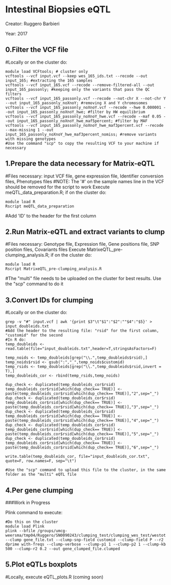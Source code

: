 Intestinal Biopsies eQTL
=========================

Creator: Ruggero Barbieri

Year: 2017

0.Filter the VCF file
--------------------------------------------
#Locally or on the cluster do:
```
module load VCFtools; # cluster only
vcftools --vcf input.vcf --keep wes_165_ids.txt --recode --out input_165; #extracting the 165 samples
vcftools --vcf input_165.vcf --recode --remove-filtered-all --out input_165_passonly; #keeping only the variants that pass the QC filters
vcftools --vcf input_165_passonly.vcf --recode --not-chr X --not-chr Y --out input_165_passonly_noXnoY; #removing X and Y chromosomes
vcftools --vcf input_165_passonly_noXnoY.vcf --recode --hwe 0.000001 --out input_165_passonly_noXnoY_hwe; #filter by HW equilibrium
vcftools --vcf input_165_passonly_noXnoY_hwe.vcf --recode --maf 0.05 --out input_165_passonly_noXnoY_hwe_maf5percent; #filter by MAF
vcftools --vcf input_165_passonly_noXnoY_hwe_maf3percent.vcf --recode --max-missing 1 --out input_165_passonly_noXnoY_hwe_maf3percent_nomiss; #remove variants with missing genotypes
#Use the command "scp" to copy the resulting VCF to your machine if necessary
```

1.Prepare the data necessary for Matrix-eQTL
--------------------------------------------

#Files necessary: input VCF file, gene expression file, Identifier conversion files, Phenotypes files
#NOTE: The '#' on the sample names line in the VCF should be removed for the script to work
Execute meQTL_data_preparation.R; if on the cluster do:
```
module load R
Rscript meQTL_data_preparation

```
#Add 'ID' to the header for the first column

2.Run Matrix-eQTL and extract variants to clump
-----------------------------------------------

#Files necessary: Genotype file, Expression file, Gene positions file, SNP position files, Covariants files
Execute MatrixeQTL_pre-clumping_analysis.R; if on the cluster do:
```
module load R
Rscript MatrixeQTL_pre-clumping_analysis.R

```
#The "multi" file needs to be uploaded on the cluster for best results. Use the "scp" command to do it

3.Convert IDs for clumping
--------------------------
#Locally or on the cluster do:
```
grep -v "#" input.vcf | awk '{print $3"\t"$1":"$2":""$4":"$5}' > input_doubleids.txt
#Add the header to the resulting file: "rsid" for the first column, "customid" for the second
#In R do:
temp_doubleids <- read.table(file="input_doubleids.txt",header=T,stringsAsFactors=F)

temp_noids <- temp_doubleids[grep("\\.",temp_doubleids$rsid),]
temp_noids$rsid <- gsub(":","_",temp_noids$customid)
temp_rsids <- temp_doubleids[grep("\\.",temp_doubleids$rsid,invert = T),]
temp_doubleids_cor <- rbind(temp_rsids,temp_noids)

dup_check <- duplicated(temp_doubleids_cor$rsid)
temp_doubleids_cor$rsid[which(dup_check== TRUE)] <- paste(temp_doubleids_cor$rsid[which(dup_check== TRUE)],"2",sep="_")
dup_check <- duplicated(temp_doubleids_cor$rsid)
temp_doubleids_cor$rsid[which(dup_check== TRUE)] <- paste(temp_doubleids_cor$rsid[which(dup_check== TRUE)],"3",sep="_")
dup_check <- duplicated(temp_doubleids_cor$rsid)
temp_doubleids_cor$rsid[which(dup_check== TRUE)] <- paste(temp_doubleids_cor$rsid[which(dup_check== TRUE)],"4",sep="_")
dup_check <- duplicated(temp_doubleids_cor$rsid)
temp_doubleids_cor$rsid[which(dup_check== TRUE)] <- paste(temp_doubleids_cor$rsid[which(dup_check== TRUE)],"5",sep="_")
dup_check <- duplicated(temp_doubleids_cor$rsid)
temp_doubleids_cor$rsid[which(dup_check== TRUE)] <- paste(temp_doubleids_cor$rsid[which(dup_check== TRUE)],"6",sep="_")

write.table(temp_doubleids_cor, file="input_doubleids_cor.txt", quote=F, row.names=F, sep="\t")

#Use the "scp" command to upload this file to the cluster, in the same folder as the "multi" eQTL file  
```
4.Per gene clumping
-------------------
###Work in Progress

Plink command to execute:
```
#Do this on the cluster
module load Plink
plink --bfile /groups/umcg-weersma/tmp04/Ruggero/SN0090243/clumping_test/clumping_wes_test/westot --clump gene_file.txt --clump-snp-field customid --clump-field P --r2 dprime with-freqs --clump-verbose --clump-p1 1 --clump-p2 1 --clump-kb 500 --clump-r2 0.2 --out gene_clumped_file.clumped
```

5.Plot eQTLs boxplots
---------------------
#Locally, execute eQTL_plots.R (coming soon)
